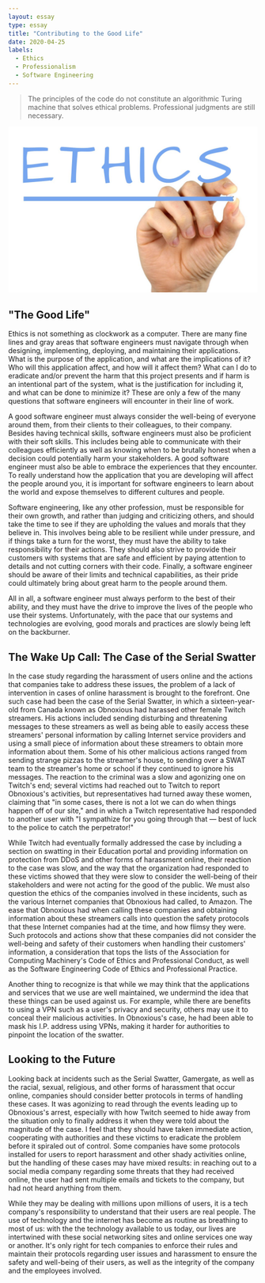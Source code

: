 ```yaml
---
layout: essay
type: essay
title: "Contributing to the Good Life"
date: 2020-04-25
labels:
  - Ethics
  - Professionalism
  - Software Engineering
---
```


> The principles of the code do not constitute an algorithmic Turing machine that solves ethical problems. Professional 
judgments are still necessary.

<img class="ui medium right floated rounded image" src="/images/ethics.jpg" length="800" width="1000">

## "The Good Life"

Ethics is not something as clockwork as a computer. There are many fine lines and gray areas that software engineers must 
navigate through when designing, implementing, deploying, and maintaining their applications. What is the purpose of the 
application, and what are the implications of it? Who will this application affect, and how will it affect them? What can I do 
to eradicate and/or prevent the harm that this project presents and if harm is an intentional part of the system, what is 
the justification for including it, and what can be done to minimize it? These are only a few of the many questions that 
software engineers will encounter in their line of work.

A good software engineer must always consider the well-being of everyone around them, from their clients to their colleagues, 
to their company. Besides having technical skills, software engineers must also be proficient with their soft skills. This 
includes being able to communicate with their colleagues efficiently as well as knowing when to be brutally honest when a 
decision could potentially harm your stakeholders. A good software engineer must also be able to embrace the experiences that 
they encounter. To really understand how the application that you are developing will affect the people around you, it is 
important for software engineers to learn about the world and expose themselves to different cultures and people.

Software engineering, like any other profession, must be responsible for their own growth, and rather than judging and 
criticizing others, and should take the time to see if they are upholding the values and morals that they believe in. This 
involves being able to be resilient while under pressure, and if things take a turn for the worst, they must have the ability 
to take responsibility for their actions. They should also strive to provide their customers with systems that are safe and 
efficient by paying attention to details and not cutting corners with their code. Finally, a software engineer should be aware 
of their limits and technical capabilities, as their pride could ultimately bring about great harm to the people around them.

All in all, a software engineer must always perform to the best of their ability, and they must have the drive to improve the 
lives of the people who use their systems. Unfortunately, with the pace that our systems and technologies are evolving, good 
morals and practices are slowly being left on the backburner.

## The Wake Up Call: The Case of the Serial Swatter 

In the case study regarding the harassment of users online and the actions that companies take to address these issues, the 
problem of a lack of intervention in cases of online harassment is brought to the forefront. One such case had been the case 
of the Serial Swatter, in which a sixteen-year-old from Canada known as Obnoxious had harassed other female Twitch streamers. 
His actions included sending disturbing and threatening messages to these streamers as well as being able to easily access 
these streamers' personal information by calling Internet service providers and using a small piece of information about these 
streamers to obtain more information about them. Some of his other malicious actions ranged from sending strange pizzas to the 
streamer's house, to sending over a SWAT team to the streamer's home or school if they continued to ignore his messages. The 
reaction to the criminal was a slow and agonizing one on Twitch's end; several victims had reached out to Twitch to report 
Obnoxious's activities, but representatives had turned away these women, claiming that "in some cases, there is not a lot we 
can do when things happen off of our site," and in which a Twitch representative had responded to another user with "I 
sympathize for you going through that — best of luck to the police to catch the perpetrator!"

While Twitch had eventually formally addressed the case by including a section on swatting in their Education portal and 
providing information on protection from DDoS and other forms of harassment online, their reaction to the case was slow, and 
the way that the organization had responded to these victims showed that they were slow to consider the well-being of their 
stakeholders and were not acting for the good of the public. We must also question the ethics of the companies 
involved in these incidents, such as the various Internet companies that Obnoxious had called, to Amazon. The ease that 
Obnoxious had when calling these companies and obtaining information about these streamers calls into question the safety 
protocols that these Internet companies had at the time, and how flimsy they were. Such protocols and actions show that these 
companies did not consider the well-being and safety of their customers when handling their customers' information, a 
consideration that tops the lists of the Association for Computing Machinery's Code of Ethics and Professional Conduct, as 
well as the Software Engineering Code of Ethics and Professional Practice.

Another thing to recognize is that while we may think that the applications and services that we use are well maintained, we 
undermind the idea that these things can be used against us. For example, while there are benefits to using a VPN such as a 
user's privacy and security, others may use it to conceal their malicious activities. In Obnoxious's case, he had been able to 
mask his I.P. address using VPNs, making it harder for authorities to pinpoint the location of the swatter.

## Looking to the Future

Looking back at incidents such as the Serial Swatter, Gamergate, as well as the  racial, sexual, religious, and other forms of 
harassment that occur online, companies should consider better protocols in terms of handling these cases. It was agonizing to 
read through the events leading up to Obnoxious's arrest, especially with how Twitch seemed to hide away from the 
situation only to finally address it when they were told about the magnitude of the case. I feel that they should have taken 
immediate action, cooperating with authorities and these victims to eradicate the problem before it spiraled out of control. 
Some companies have some protocols installed for users to report harassment and other shady activities online, but the 
handling of these cases may have mixed results: in reaching out to a social media company regarding some threats that they had 
received online, the user had sent multiple emails and tickets to the company, but had not heard anything from them.

While they may be dealing with millions upon millions of users, it is a tech company's responsibility to understand that their 
users are real people. The use of technology and the internet has become as routine as breathing to most of us: with the 
the technology available to us today, our lives are intertwined with these social networking sites and online services one way 
or another. It's only right for tech companies to enforce their rules and maintain their protocols regarding user issues and 
harassment to ensure the safety and well-being of their users, as well as the integrity of the company and the employees 
involved.
